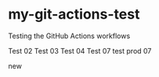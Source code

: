 # my-git-actions-test

Testing the GitHub Actions workflows

Test 02
Test 03
Test 04
Test 07
test prod 07

new
